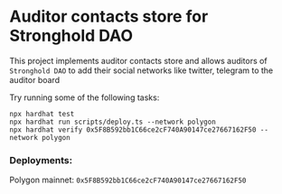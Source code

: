 # Auditor contacts store for Stronghold DAO

This project implements auditor contacts store and allows auditors of `Stronghold DAO` to add their social networks like twitter, telegram to the auditor board

Try running some of the following tasks:

```shell
npx hardhat test
npx hardhat run scripts/deploy.ts --network polygon
npx hardhat verify 0x5F8B592bb1C66ce2cF740A90147ce27667162F50 --network polygon
```

### Deployments:
Polygon mainnet: `0x5F8B592bb1C66ce2cF740A90147ce27667162F50`